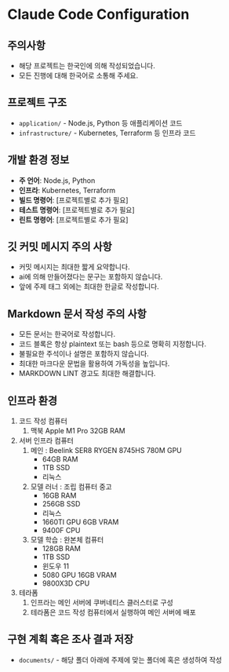 # Claude Code Configuration

## 주의사항

- 해당 프로젝트는 한국인에 의해 작성되었습니다.
- 모든 진행에 대해 한국어로 소통해 주세요.

## 프로젝트 구조

- `application/` - Node.js, Python 등 애플리케이션 코드
- `infrastructure/` - Kubernetes, Terraform 등 인프라 코드

## 개발 환경 정보

- **주 언어**: Node.js, Python
- **인프라**: Kubernetes, Terraform
- **빌드 명령어**: [프로젝트별로 추가 필요]
- **테스트 명령어**: [프로젝트별로 추가 필요]
- **린트 명령어**: [프로젝트별로 추가 필요]

## 깃 커밋 메시지 주의 사항

- 커밋 메시지는 최대한 짧게 요약합니다.
- ai에 의해 만들어졌다는 문구는 포함하지 않습니다.
- 앞에 주제 태그 외에는 최대한 한글로 작성합니다.

## Markdown 문서 작성 주의 사항

- 모든 문서는 한국어로 작성합니다.
- 코드 블록은 항상 plaintext 또는 bash 등으로 명확히 지정합니다.
- 불필요한 주석이나 설명은 포함하지 않습니다.
- 최대한 마크다운 문법을 활용하여 가독성을 높입니다.
- MARKDOWN LINT 경고도 최대한 해결합니다.

## 인프라 환경

1. 코드 작성 컴퓨터
    1. 맥북 Apple M1 Pro 32GB RAM
2. 서버 인프라 컴퓨터
    1. 메인 : Beelink SER8 RYGEN 8745HS 780M GPU
        - 64GB RAM
        - 1TB SSD
        - 리눅스
    2. 모델 러너 : 조립 컴퓨터 중고
        - 16GB RAM
        - 256GB SSD
        - 리눅스
        - 1660TI GPU 6GB VRAM
        - 9400F CPU
    3. 모델 학습 : 완본체 컴퓨터
        - 128GB RAM
        - 1TB SSD
        - 윈도우 11
        - 5080 GPU 16GB VRAM
        - 9800X3D CPU
3. 테라폼
    1. 인프라는 메인 서버에 쿠버네티스 클러스터로 구성
    2. 테라폼은 코드 작성 컴퓨터에서 실행하여 메인 서버에 배포

## 구현 계획 혹은 조사 결과 저장

- `documents/` - 해당 폴더 아래에 주제에 맞는 폴더에 혹은 생성하여 작성
